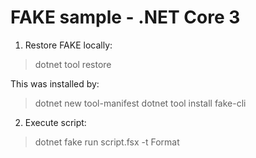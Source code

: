 # FAKE sample - .NET Core 3

1. Restore FAKE locally:

> dotnet tool restore

This was installed by:

> dotnet new tool-manifest
> dotnet tool install fake-cli

2. Execute script:

> dotnet fake run script.fsx -t Format